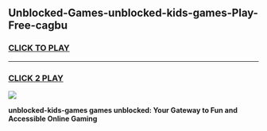 
## Unblocked-Games-unblocked-kids-games-Play-Free-cagbu
<h3>
<a href="https://premium76.site?title=unblocked-kids-games&ref=09A">CLICK TO PLAY</a></h3>
<hr>

<h3>
<a href="https://premium76.site?title=unblocked-kids-games&ref=09A">CLICK 2 PLAY</a>
  
</h3>

<a href="https://premium76.site?title=unblocked-kids-games&ref=09A"><img src="https://clearcache.store/games.png"></a>


**unblocked-kids-games games unblocked: Your Gateway to Fun and Accessible Online Gaming**
